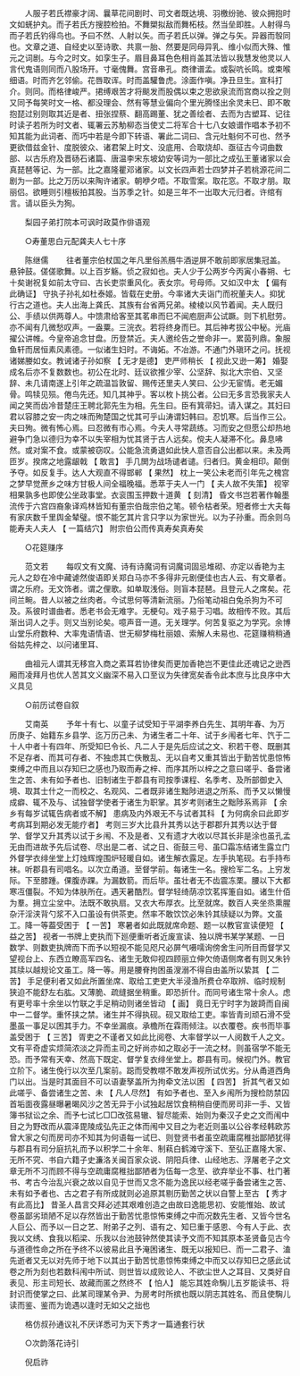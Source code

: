 <!-- { "loadSidebar": true } -->
　　人服子若氏襟豪才阔、曩草花间剧时、司文者既达境、羽檄纷驰、彼众拥抱时文如蜣护丸。而子若氏方搜腔检拍。不舞槊拟敌而舞柘枝。然当垒即胜。人射得鸟而子若氏钓得鸟也。予曰不然、人射以矢。而子若氏以弹。弹之与矢。异器而彀同也。文章之道、自经史以至诗歌、共禀一胎、然要是同母异乳、维小似而大殊、惟元之词剧。与今之时文。如孪生子。眉目鼻耳色色相肖盖其法皆以我慧发他灵以人言代鬼语则同而八股场开。寸毫傀舞。宫音串孔。商律谱孟。或裂吭长鸣。或束喉细语。时而齐乞邻偷。花唇取诨。时而盖驩鲁虎。涂面作嗔。净丑旦生。宣科打介。则同。而格律峻严。捃缚艰苦才将颷发而股偶以束之思欲泉流而宫商以拴之则又同予每笑时文一格、都没理会、然有等慧业偏向个里光腾怪出余灵未巳、即不敢抱琵过别则取其近是者、扭张捏蔡、翻高踢董、犹之善绘者、去而为古塑耳、记往时读子若所为时文者、辄署云苏觔柳态当使丈二将军合十七八女娘谱作唱本予初不知其能为此词者、而巧中若是今即下转语、署此二词曰、含元吐魁何不可也、然予更欲借兹金针、度脱彼众、诸君架上时文、没底用、合取烧却、亟征古今词曲数部、以古乐府及晋砀石诸篇、唐温李宋东坡幼安等词为一部比之成弘王董诸家以会真琵琶等记、为一部。比之嘉隆瞿邓诸家。以文长四声若士四梦并子若桃源花间二剧为一部。比之万历以来陶许诸家。朝咿夕唔。不取雪案。取花窓。不取才朋。取丽侣。欲睡则引檀板拍其股。当苏季之针。如是三年不一出取大元归者。许绾有言。请以臣头为狥。 

　　梨园子弟打院本可讽时政莫作俳语观 

　　○寿董思白元配龚夫人七十序 

　　陈继儒 
　　往者董宗伯杖国之年凡里俗羔鴈牛酒逆屏不敢前即家居集冠盖。悬钟鼓。傞傞歌舞。以上百岁觞。侦之寂如也。夫人少于公两岁今丙寅小春朔、七十矣谢祝复如前太守曰、古长吏崇重风化。表女宗。号母师。又如汉中太 【 偏有此确证】 守执子孙礼如杜泰姬。皆载在史册。今率诸大夫诣门而祝董夫人。抑犹行古之道也。夫人出海上龚氏、其族有台省两兄弟。棱棱以风节着闻。夫人既归公、手绩以供两尊人。中馈肃给客至其茗串而巳不闻庖厨声公试蹶。则下机慰劳。亦不闻有几微愁叹声。一盎粟。三浣衣。若将终身而巳。其后神考拔公中秘。光庙擢公讲帷。今皇帝追念甘盘。历登禁近。夫人邀纶告之誉命非一。累茵列鼎。象服鱼轩而居恒素风素德。一似诸生妇时。不诲妬。不冶游。不通门外瑱环之问。抚视诸娣媵如女。教诫诸子孙如察 【 无才是德】 吏严师稍长 【 视此又逊一筹】 婚娶成名后亦不复数数也。初公在北时、廷议欲推少宰、公坚辞、拟北大宗伯、又坚辞、未几请南遂上引年之疏温旨敦留、赐传还里夫人笑曰、公少无宦情。老无媚骨。鸣犊见殒。倦鸟先还。知几其神乎。客以枚卜挑公者。公曰无多言恐我家夫人闻之笑而齿冷昔楚庄王聘北郭先生为相。先生曰。臣有箕帚妇。请入谋之。其妇曰君以容膝之安一肉之味而殉楚国之忧其可乎山涛谓妇韩曰。忍饥寒。后当作三公。夫曰殉。微有怖心焉。曰忍微有市心焉。今夫人寻常蔬练。习而安之但愿公却热地避争门急以德归为幸不以失宰相为忧其贤于古人远矣。傥夫人凝滞不化。鼻息咈然。或对案不食。或蒙被窃叹。公能急流勇退如此快人意否自公出都以来。未及两匝岁。揆席之地露龈戟 【 敢言】 手几閧为战场谴者谴。归者归。黄金相印。颠倒予夺。如反复手。达人大观直不得邯郸 【 果然】 枕上一笑公未老而引年先之槐宫之梦早觉蔗乡之味方甘极人间全福晚福。悉萃于夫人一门 【 夫人故不失策】 视宰相果孰多也即使公坐政事堂。衣衮围玉押数十道黄 【 刻清】 昏文书岂若著作翰墨流传于六宫四裔象译鸡林皆知有董宗伯哉宗伯之笔。顿令枯者荣。短者修士大夫每有家庆数千里舆金辇璧。恨不能乞其片言只字以为家世光。以为子孙重。而余则乌能寿夫人夫人 【 一篇结穴】 附宗伯公而传真寿矣真寿矣 

　　○花筵赚序 

　　范文若 
　　每叹文有文魔、诗有诗魔词有词魔词固忌堆砌、亦定以香艳为主元人之玅在冷中藏谑然俊语即关郑白马亦不多得非元剧便佳也古人云、有文章者。谓之乐府。无文饰者。谓之俚歌。如单取浅俗。则盲本琵琶。且登元人之席矣。花间兰畹。昔人以被之丝肉者。今试思何等清新流丽。乃俗笔动祖白兔杀狗为不可及。系彼时谱曲者。悉老书会无难字。无梗句。戏子易于习唱。故相传不败。其后渐出词人之手。则又当别论矣。噫声音一道。无关理学。何苦复驱之为学究。余博山堂乐府数种、大率鬼语情语、世无柳梦梅杜丽娘、索解人未易也、花筵赚稍稍通俗姑先梓之、以问诸里耳、 

　　曲祖元人谓其无移宫入商之紊耳若协律矣而更加香艳岂不更佳此还魂记之逊西厢而凌拜月也优人苦其文义幽深不易入口至议为失律宽矣香令此本庶与比良序中大义具见 

　　○前历试卷自叙 

　　艾南英 
　　予年十有七、以童子试受知于平湖李养白先生、其明年春、为万历庚子、始籍东乡县学、迄万历己未、为诸生者二十年、试于乡闱者七年、饩于二十人中者十有四年、所受知巳令长、凡二人于是先后应试之文、积若干卷、既删其不足存者、而其可存者、不独虑其亡佚散乱、无以自考又重其皆出于勤苦忧患惊怖束缚之中而且以存知巳之感也乃取而寿之梓、而序其所以梓之之意曰嗟乎、备尝诸生之苦、未有如予者也、旧制诸生于郡县有司按季课程、名季考、及所部御史入境、取其士什之一而校之、名观风、二者既非诸生黜陟进退之所系、而予又以懒慢成癖、辄不及与、试独督学使者于诸生为职掌。其岁考则诸生之黜陟系焉非 【 余乡有每岁试辄告病者或不解】 患病及内外艰无不与试者其科 【 为何病余曰此即岁考病耳到期必发无能疗者】 考则三岁大比县升其秀以达于郡郡升其秀以达于督学、督学又升其秀以试于乡闱、不及是者、又有遗才大收以尽其长非是涂也虽孔孟无由而进故予先后试卷、尽出是二者、试之日、衙鼓三号、虽□霜冻结诸生露立门外督学衣绯坐堂上灯烛辉煌围炉轻暖自如。诸生解衣露足。左手执笔砚。右手持布袜。听郡县有司唱名。以次立甬道。至督学前。每诸生一名。搜检军二名。上穷发际。下至膝踵。倮腹赤踝。为漏数箭。而后毕。虽壮者无不齿震冻栗。腰以下大都寒冱僵裂。不知为体肤所在。遇天暑酷烈。督学轻绮荫凉饮茗挥箑自如。诸生什佰为羣。拥立尘坌中。法既不敢执扇。又衣大布厚衣。比至就席。数百人夹坐烝熏腥杂汗淫浃背勺浆不入口虽设有供茶吏。然率不敢饮饮必朱钤其牍疑以为弊。文虽工。降一等葢受困于 【 一苦】 寒暑者如此既就席命题、题一以教官宣读便短 【 益之苦】 视者一书牌上吏执而下廵便重听者近废宣读、独以牌书某学某题、一日数学、则数吏执牌而下而予以短视不能见咫尺必屏气嗫嚅询傍舍生问所目而督学又望视台上、东西立瞭高军四名、诸生无敢仰视四顾丽立伸欠倚语侧席者有则又朱钤其牍以越规论文虽工。降一等。用是腰脊拘困虽溲溺不得自由盖所以絷其 【 二苦】 手足便利者又如此所置坐席、取给工吏吏大半浸渔所费仓卒取辨、临时规制狭迫不能舒左右肱。又薄脆、疏缝据坐稍重。即恐折什。而同号诸生常十余人。虑有更号率十余坐以竹联之手足稍动则诸坐皆动 【 画】 竟日无宁时字为跛踦而自闽中一二督学。重怀挟之禁。诸生并不得执砚。砚又取给工吏。率皆青刓顽石滑不受墨虽一事足以困其手力。不幸坐漏痕。承檐所在霖雨倾注。以衣覆卷。疾书而毕事盖受困于 【 三苦】 胥吏之不谨者又如此比阅卷、大率督学以一人阅数千人之文。文有平奇虚实烦简浓淡之异而主司之好尚亦如之取必于一流之材。则虽宿学不能无恐。而予常有天幸、然高下既定、督学复衣绯坐堂上。郡县有司。候视门外。教官立阶下。诸生俛行以次至几案前。跽而受教噤不敢发声视所试优劣。分从甬道西角门以出。当是时其面目不可以语妻孥盖所为拘牵文法以困 【 四苦】 折其气者又如此嗟乎、备尝诸生之苦、未 【 凡人尽然】 有如予者也、至入乡闱所为搜检防禁囚首垢面夜露昼曝暑暍风沙之苦无异于小试独起居饮食稍稍自便而房司非一手、又皆簿书狱讼之余、而予七试匕□□改弦易辙、智尽能索、始则为秦汉子史之文而闱中目之为野改而从震泽毘陵成弘先正之体而闱中又目之为老近则虽以公谷孝经韩欧苏曾大家之句而房司亦不知其为何语每一试巳、则登贤书者虽空疏庸腐稚拙鄙陋犹得与郡县有司分庭抗礼而予以积学二十余年、制萟白鹤滩守溪下、至弘正嘉隆大家、无所不究、书自六籍子史濂洛关闽百家众说、阴阳兵律、山经地志、浮屠老子之文章无所不习而顾不得与空疏庸腐稚拙鄙陋者为伍每一念至、欲弃举业不事、杜门著书、考古今治乱兴衰之故以自见于世而又念不能为逸民以经老嗟乎备尝诸生之苦、未有如予者也、古之君子有所成就则必追原其剔历勤苦之状以自警上至古 【 秀才有此高比】 昔圣人昌言交拜必述其艰难创造之由故曰逸能思初、安能惟始、故试卷虽鄙劣琐陋不足以存然皆出于勤苦忧患惊怖束缚之中而况数先生者、又皆今世名人巨公、而予以一日之艺、附弟子之列、语有之、知巳重于感恩、今有人于此、衣我以文绣、食我以稻梁、乐我以台池鼓钟然使其读予文而不知其原本圣贤备见古今与道德性命之所在予终不以彼易此且予淹困诸生、既无以报知巳、而一二君子、溘先逝者又无以对先师于地下以其出于勤苦忧患惊怖束缚之中而又以存知巳之感此试卷之所为刻也若数科闱中所试、则世皆以成败论人、不欲尘世人之耳目、又类好自表见、形主司短长、故藏而匿之然终不 【 怕人】 能忘其姓命騊儿五岁能读书、将封识而使掌之曰、此某司理某令尹、为房考时所摈也既以阴志其姓名、而且使騊儿读而鉴、鉴而为诡遇以逢时无如父之拙也 

　　格仿叔孙通议礼不厌详悉可为天下秀才一篇通套行状 

　　○次韵落花诗引 

　　倪启祚 
